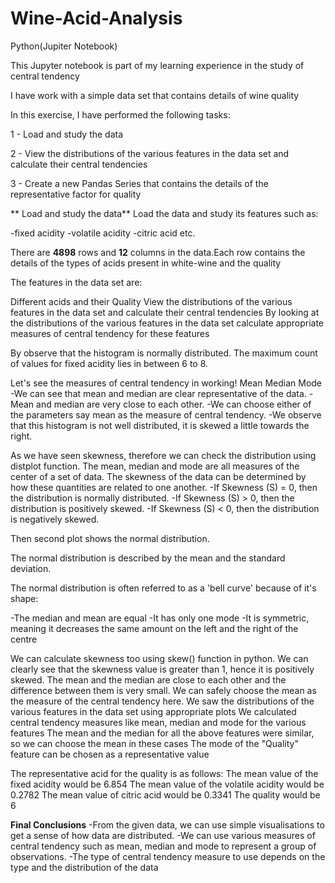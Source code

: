 # Wine-Acid-Analysis
Python(Jupiter Notebook)

This Jupyter notebook is part of my  learning experience in the study of central tendency

I have work with a simple data set that contains details of wine quality

In this exercise, I have performed  the following tasks:

1 - Load and study the data

2 - View the distributions of the various features in the data set and calculate their central tendencies

3 - Create a new Pandas Series that contains the details of the representative factor for quality
 
** Load and study the data**
Load the data and study its features such as:

-fixed acidity
-volatile acidity
-citric acid etc.

There are **4898** rows and **12** columns in the data.Each row contains the details of the types of acids present in white-wine and the quality

The features in the data set are:

Different acids and their Quality
View the distributions of the various features in the data set and calculate their central tendencies
By looking at the distributions of the various features in the data set calculate appropriate measures of central tendency for these features

By observe that the histogram is normally distributed.
The maximum count of values for fixed acidity lies in between 6 to 8.

Let's see the measures of central tendency in working!
Mean
Median
Mode
-We can see that mean and median are clear representative of the data.
-Mean and median are very close to each other.
-We can choose either of the parameters say mean as the measure of central tendency.
-We observe that this histogram is not well distributed, it is skewed a little towards the right.

As we have seen skewness, therefore we can check the distribution using distplot function.
The mean, median and mode are all measures of the center of a set of data. The skewness of the data can be determined by how these quantities are related to one another.
-If Skewness (S) = 0, then the distribution is normally distributed.
-If Skewness (S) > 0, then the distribution is positively skewed.
-If Skewness (S) < 0, then the distribution is negatively skewed.

Then second plot shows the normal distribution.

The normal distribution is described by the mean and the standard deviation.

The normal distribution is often referred to as a 'bell curve' because of it's shape:

-The median and mean are equal
-It has only one mode
-It is symmetric, meaning it decreases the same amount on the left and the right of the centre

We can calculate skewness too using skew() function in python.
We can clearly see that the skewness value is greater than 1, hence it is positively skewed.
The mean and the median are close to each other and the difference between them is very small.
We can safely choose the mean as the measure of the central tendency here.
We saw the distributions of the various features in the data set using appropriate plots
We calculated central tendency measures like mean, median and mode for the various features
The mean and the median for all the above features were similar, so we can choose the mean in these cases
The mode of the "Quality" feature can be chosen as a representative value

The representative acid for the quality is as follows:
The mean value of the fixed acidity would be 6.854
The mean value of the volatile acidity would be 0.2782
The mean value of citric acid would be 0.3341
The quality would be 6

**Final Conclusions**
-From the given data, we can use simple visualisations to get a sense of how data are distributed.
-We can use various measures of central tendency such as mean, median and mode to represent a group of observations.
-The type of central tendency measure to use depends on the type and the distribution of the data


